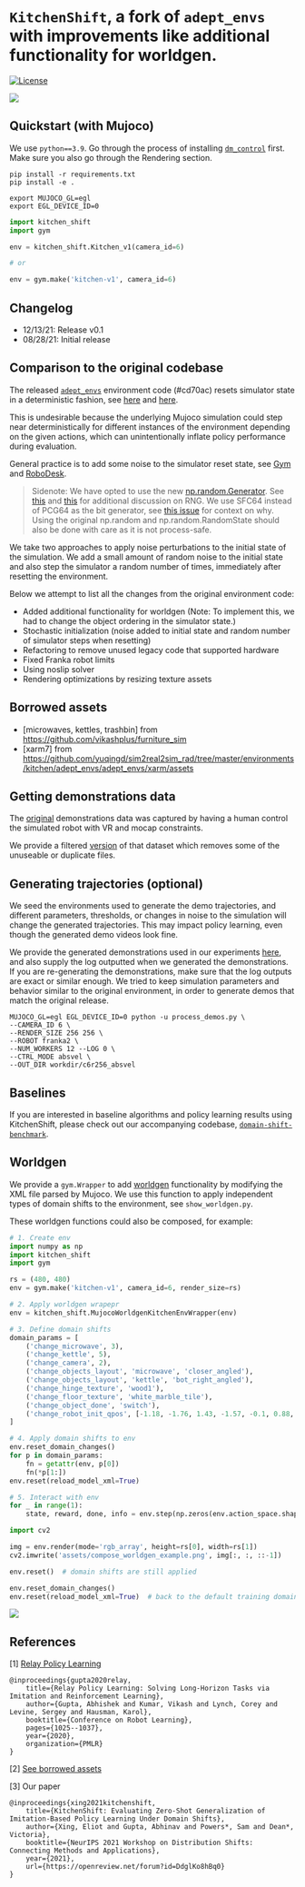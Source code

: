 # `KitchenShift`, a fork of `adept_envs` with improvements like additional functionality for worldgen.

[![License](https://img.shields.io/badge/License-Apache%202.0-blue.svg)](https://github.com/etaoxing/kitchen-shift/blob/master/LICENSE)

![](assets/figure_domain_shift_viz.png)

## Quickstart (with Mujoco)

We use `python==3.9`. Go through the process of installing [`dm_control`](https://github.com/deepmind/dm_control#requirements-and-installation) first. Make sure you also go through the Rendering section.

```
pip install -r requirements.txt
pip install -e .
```

```
export MUJOCO_GL=egl
export EGL_DEVICE_ID=0
```

```python
import kitchen_shift
import gym

env = kitchen_shift.Kitchen_v1(camera_id=6)

# or

env = gym.make('kitchen-v1', camera_id=6)
```

## Changelog

- 12/13/21: Release v0.1
- 08/28/21: Initial release

## Comparison to the original codebase

The released [`adept_envs`](https://github.com/google-research/relay-policy-learning/blob/master/adept_envs/adept_envs/franka/kitchen_multitask_v0.py) environment code (#cd70ac) resets simulator state in a deterministic fashion, see [here](https://github.com/google-research/relay-policy-learning/blob/cd70ac9334f584f86db281a1ffd3e5cbc3e5e293/adept_envs/adept_envs/franka/kitchen_multitask_v0.py#L135) and [here](https://github.com/google-research/relay-policy-learning/blob/cd70ac9334f584f86db281a1ffd3e5cbc3e5e293/adept_envs/adept_envs/franka/robot/franka_robot.py#L216).

This is undesirable because the underlying Mujoco simulation could step near deterministically for different instances of the environment depending on the given actions, which can unintentionally inflate policy performance during evaluation.

General practice is to add some noise to the simulator reset state, see [Gym](https://github.com/openai/gym/blob/4ede9280f9c477f1ca09929d10cdc1e1ba1129f1/gym/envs/mujoco/ant.py#L48) and [Robo](https://github.com/google-research/robodesk/blob/a8edde34f879242730c026dfe7c6e3beb4318023/robodesk/robodesk.py#L228)[Desk](https://github.com/google-research/robodesk/blob/a8edde34f879242730c026dfe7c6e3beb4318023/robodesk/robodesk.py#L199).

> Sidenote: We have opted to use the new [np.random.Generator](https://numpy.org/doc/stable/reference/random/generator.html). See [this](https://old.reddit.com/r/MachineLearning/comments/mocpgj/p_using_pytorch_numpy_a_bug_that_plagues/) and [this](https://www.pcg-random.org/rng-basics.html) for additional discussion on RNG. We use SFC64 instead of PCG64 as the bit generator, see [this issue](https://github.com/numpy/numpy/issues/16313) for context on why. Using the original np.random and np.random.RandomState should also be done with care as it is not process-safe.  

We take two approaches to apply noise perturbations to the initial state of the simulation. We add a small amount of random noise to the initial state and also step the simulator a random number of times, immediately after resetting the environment.

Below we attempt to list all the changes from the original environment code:
- Added additional functionality for worldgen (Note: To implement this, we had to change the object ordering in the simulator state.)
- Stochastic initialization (noise added to initial state and random number of simulator steps when resetting)
- Refactoring to remove unused legacy code that supported hardware
- Fixed Franka robot limits
- Using noslip solver
- Rendering optimizations by resizing texture assets

## Borrowed assets
- [microwaves, kettles, trashbin] from https://github.com/vikashplus/furniture_sim
- [xarm7] from https://github.com/yuqingd/sim2real2sim_rad/tree/master/environments/kitchen/adept_envs/adept_envs/xarm/assets

## Getting demonstrations data

The [original](https://github.com/google-research/relay-policy-learning/blob/cd70ac9334f584f86db281a1ffd3e5cbc3e5e293/kitchen_demos_multitask.zip) demonstrations data was captured by having a human control the simulated robot with VR and mocap constraints.

We provide a filtered [version](https://github.com/etaoxing/kitchen-shift/releases/v0.1/download/kitchen_demos_multitask_1003.zip) of that dataset which removes some of the unuseable or duplicate files.

## Generating trajectories (optional)

We seed the environments used to generate the demo trajectories, and different parameters, thresholds, or changes in noise to the simulation will change the generated trajectories. This may impact policy learning, even though the generated demo videos look fine.

We provide the generated demonstrations used in our experiments [here](https://github.com/etaoxing/kitchen-shift/releases/v0.1/download/1003c6r256_absvel.zip), and also supply the log outputted when we generated the demonstrations. If you are re-generating the demonstrations, make sure that the log outputs are exact or similar enough. We tried to keep simulation parameters and behavior similar to the original environment, in order to generate demos that match the original release.

```
MUJOCO_GL=egl EGL_DEVICE_ID=0 python -u process_demos.py \
--CAMERA_ID 6 \
--RENDER_SIZE 256 256 \
--ROBOT franka2 \
--NUM_WORKERS 12 --LOG 0 \
--CTRL_MODE absvel \
--OUT_DIR workdir/c6r256_absvel
```

## Baselines

If you are interested in baseline algorithms and policy learning results using KitchenShift, please check out our accompanying codebase, [`domain-shift-benchmark`](https://github.com/etaoxing/domain-shift-benchmark).

## Worldgen

We provide a `gym.Wrapper` to add [worldgen](https://github.com/openai/mujoco-worldgen) functionality by modifying the XML file parsed by Mujoco. We use this function to apply independent types of domain shifts to the environment, see `show_worldgen.py`. 

These worldgen functions could also be composed, for example:

```python
# 1. Create env
import numpy as np
import kitchen_shift
import gym

rs = (480, 480)
env = gym.make('kitchen-v1', camera_id=6, render_size=rs)

# 2. Apply worldgen wrapepr
env = kitchen_shift.MujocoWorldgenKitchenEnvWrapper(env)

# 3. Define domain shifts
domain_params = [
    ('change_microwave', 3),
    ('change_kettle', 5),
    ('change_camera', 2),
    ('change_objects_layout', 'microwave', 'closer_angled'),
    ('change_objects_layout', 'kettle', 'bot_right_angled'),
    ('change_hinge_texture', 'wood1'),
    ('change_floor_texture', 'white_marble_tile'),
    ('change_object_done', 'switch'),
    ('change_robot_init_qpos', [-1.18, -1.76, 1.43, -1.57, -0.1, 0.88, 2.55, 0.0, -0.0]),
]

# 4. Apply domain shifts to env
env.reset_domain_changes()
for p in domain_params:
    fn = getattr(env, p[0])
    fn(*p[1:])
env.reset(reload_model_xml=True)

# 5. Interact with env
for _ in range(1):
    state, reward, done, info = env.step(np.zeros(env.action_space.shape[0]))

import cv2

img = env.render(mode='rgb_array', height=rs[0], width=rs[1])
cv2.imwrite('assets/compose_worldgen_example.png', img[:, :, ::-1])

env.reset()  # domain shifts are still applied

env.reset_domain_changes()
env.reset(reload_model_xml=True)  # back to the default training domain
```

![](assets/compose_worldgen_example.png)


## References

[1] [Relay Policy Learning](https://github.com/google-research/relay-policy-learning)

```
@inproceedings{gupta2020relay,
    title={Relay Policy Learning: Solving Long-Horizon Tasks via Imitation and Reinforcement Learning},
    author={Gupta, Abhishek and Kumar, Vikash and Lynch, Corey and Levine, Sergey and Hausman, Karol},
    booktitle={Conference on Robot Learning},
    pages={1025--1037},
    year={2020},
    organization={PMLR}
}
```

[2] [See borrowed assets](#borrowed-assets)

[3] Our paper
```
@inproceedings{xing2021kitchenshift,
    title={KitchenShift: Evaluating Zero-Shot Generalization of Imitation-Based Policy Learning Under Domain Shifts},
    author={Xing, Eliot and Gupta, Abhinav and Powers*, Sam and Dean*, Victoria},
    booktitle={NeurIPS 2021 Workshop on Distribution Shifts: Connecting Methods and Applications},
    year={2021},
    url={https://openreview.net/forum?id=DdglKo8hBq0}
}
```